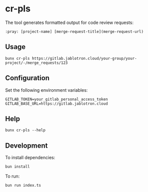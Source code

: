 # cr-pls
The tool generates formatted output for code review requests:
```
:pray: [project-name] [merge-request-title](merge-request-url)
```

## Usage
```
bunx cr-pls https://gitlab.jablotron.cloud/your-group/your-project/-/merge_requests/123
```

## Configuration
Set the following environment variables:
```
GITLAB_TOKEN=your_gitlab_personal_access_token
GITLAB_BASE_URL=https://gitlab.jablotron.cloud
```

## Help
```
bunx cr-pls --help
```

## Development

To install dependencies:

```bash
bun install
```

To run:

```bash
bun run index.ts
```
